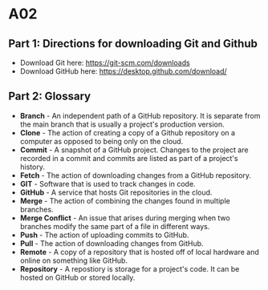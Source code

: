 # A02
## Part 1: Directions for downloading Git and Github
- Download Git here: https://git-scm.com/downloads
- Download GitHub here: https://desktop.github.com/download/
## Part 2: Glossary
- **Branch** - An independent path of a GitHub repository. It is separate from the main branch that is usually a project's production version.
- **Clone** - The action of creating a copy of a Github repository on a computer as opposed to being only on the cloud.
- **Commit** - A snapshot of a GitHub project. Changes to the project are recorded in a commit and commits are listed as part of a project's history.
- **Fetch** - The action of downloading changes from a GitHub repository.
- **GIT** - Software that is used to track changes in code.
- **GitHub** - A service that hosts Git repositories in the cloud.
- **Merge** - The action of combining the changes found in multiple branches.
- **Merge Conflict** - An issue that arises during merging when two branches modify the same part of a file in different ways.
- **Push** - The action of uploading commits to GitHub.
- **Pull** - The action of downloading changes from GitHub.
- **Remote** - A copy of a repository that is hosted off of local hardware and online on something like GitHub.
- **Repository** - A repostiory is storage for a project's code. It can be hosted on GitHub or stored locally.
